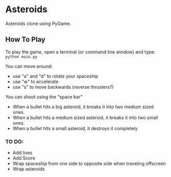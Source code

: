 # Asteroids

Asteroids clone using PyGame.

## How To Play

To play the game, open a terminal (or command line window) and type:  
` python main.py `

You can move around:  
- use "a" and "d" to rotate your spaceship
- use "w" to accelerate
- use "s" to move backwards (reverse thrusters?) 

You can shoot using the "space bar"
- When a bullet hits a big asteroid, it breaks it into two medium sized ones.  
- When a bullet hits a medium sized asteroid, it breaks it into two small ones.  
- When a bullet hits a small asteroid, it destroys it completely  

### TO DO:

- Add lives
- Add Score
- Wrap spaceship from one side to opposite side when traveling offscreen
- Wrap asteroids
